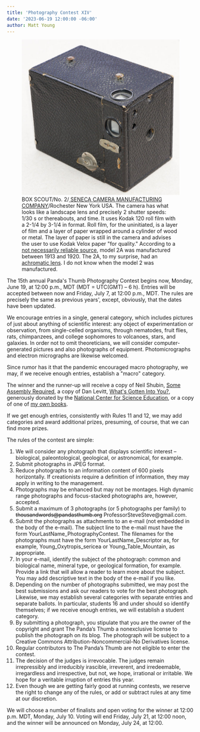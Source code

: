 ```yaml
---
title: 'Photography Contest XIV'
date: '2023-06-19 12:00:00 -06:00'
author: Matt Young
---
```


<figure>
<img src="/uploads/2023/DSC05465_Box_Camera_600.jpg" alt="Box camera"/>
<figcaption>BOX SCOUT/No. 2/<a href="http://camera-wiki.org/wiki/Seneca"> SENECA CAMERA MANUFACTURING COMPANY</a>/Rochester New York USA. The camera has what looks like a landscape lens and precisely 2 shutter speeds: 1/30&nbsp;s or thereabouts, and time. It uses Kodak 120 roll film with a 2-1/4 by 3-1/4&nbsp;in format. Roll film, for the uninitiated, is a layer of film and a layer of paper wrapped around a cylinder of wood or metal. The layer of paper is still in the camera and advises the user to use Kodak Velox paper "for quality." According to a <a href="https://www.etsy.com/listing/787758589/vintage-camera-seneca-scout-2a-box"> not necessarily reliable source</a>, model 2A was manufactured between 1913 and 1920. The 2A, to my surprise, had an <a href="https://www.pacificrimcamera.com/rl/02396/02396.pdf">achromatic lens</a>. I do not know when the model 2 was manufactured.</figcaption>
</figure>


The 15th annual Panda's Thumb Photography Contest begins now, Monday, June 19, at 12:00 p.m., MDT (MDT = UTC(GMT) – 6 h). Entries will be accepted between now and Friday, July 7, at 12:00 p.m., MDT. The rules are precisely the same as previous years', except, obviously, that the dates have been updated.

We encourage entries in a single, general category, which includes pictures of just about anything of scientific interest: any object of experimentation or observation, from single-celled organisms, through nematodes, fruit flies, rats, chimpanzees, and college sophomores to volcanoes, stars, and galaxies. In order not to omit theoreticians, we will consider computer-generated pictures and also photographs of equipment. Photomicrographs and electron micrographs are likewise welcomed.

Since rumor has it that the pandemic encouraged macro photography, we may, if we receive enough entries, establish a "macro" category.

The winner and the runner-up will receive a copy of Neil Shubin, <a href="https://www.penguinrandomhouse.com/books/540510/some-assembly-required-by-neil-shubin/">Some Assembly Required</a>, a copy of Dan Levitt, 
<a href="https://www.harpercollins.com/products/whats-gotten-into-you-dan-levitt?variant=40390219202594/"> What's Gotten Into You?</a>, generously donated by the <a href="https://ncse.com/">National Center for Science Education</a>, or a copy of one of <a href="https://www.amazon.com/stores/Matt-Young/author/B001HPILDU/">my own books</a>. 

<!--more-->

If we get enough entries, consistently with Rules 11 and 12, we may add categories and award additional prizes, presuming, of course, that we can find more prizes.

The rules of the contest are simple:

<ol><li>We will consider any photograph that displays scientific interest – biological, paleontological, geological, or astronomical, for example.</li>

<li>Submit photographs in JPEG format. </li>

<li>Reduce photographs to an information content of 600 pixels horizontally. If creationists require a definition of information, they may apply in writing to the management. </li>

<li>Photographs may be enhanced but may not be montages. High dynamic range photographs and focus-stacked photographs are, however, accepted. </li>

<li>Submit a maximum of 3 photographs (or 5 photographs per family) to <strike>thousandwords@pandasthumb.org</strike> ProfessorSteveSteve@gmail.com. </li>

<li>Submit the photographs as attachments to an e-mail (not embedded in the body of the e-mail). The subject line to the e-mail must have the form YourLastName_PhotographyContest. The filenames for the photographs must have the form YourLastName_Descriptor as, for example, Young_Oxytropis_sericea or Young_Table_Mountain, as appropriate. </li>

<li>In your e-mail, identify the subject of the photograph: common and biological name, mineral type, or geological formation, for example. Provide a link that will allow a reader to learn more about the subject. You may add descriptive text in the body of the e-mail if you like. </li>

<li>Depending on the number of photographs submitted, we may post the best submissions and ask our readers to vote for the best photograph. Likewise, we may establish several categories with separate entries and separate ballots. In particular, students 16 and under should so identify themselves; if we receive enough entries, we will establish a student category. </li>

<li>By submitting a photograph, you stipulate that you are the owner of the copyright and grant The Panda’s Thumb a nonexclusive license to publish the photograph on its blog. The photograph will be subject to a Creative Commons Attribution-Noncommercial-No Derivatives license. </li>

<li>Regular contributors to The Panda’s Thumb are not eligible to enter the contest. </li>

<li>The decision of the judges is irrevocable. The judges remain irrepressibly and irreducibly irascible, irreverent, and irredeemable, irregardless and irrespective, but not, we hope, irrational or irritable. We hope for a veritable irruption of entries this year. </li>

<li>Even though we are getting fairly good at running contests, we reserve the right to change any of the rules, or add or subtract rules at any time at our discretion. </li></ol>

We will choose a number of finalists and open voting for the winner at 12:00 p.m. MDT, Monday, July 10. Voting will end Friday, July 21, at 12:00 noon, and the winner will be announced on Monday, July 24, at 12:00.
